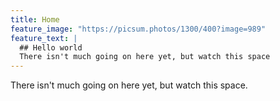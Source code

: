 ```yaml
---
title: Home
feature_image: "https://picsum.photos/1300/400?image=989"
feature_text: |
  ## Hello world
  There isn't much going on here yet, but watch this space
---
```



There isn't much going on here yet, but watch this space.
